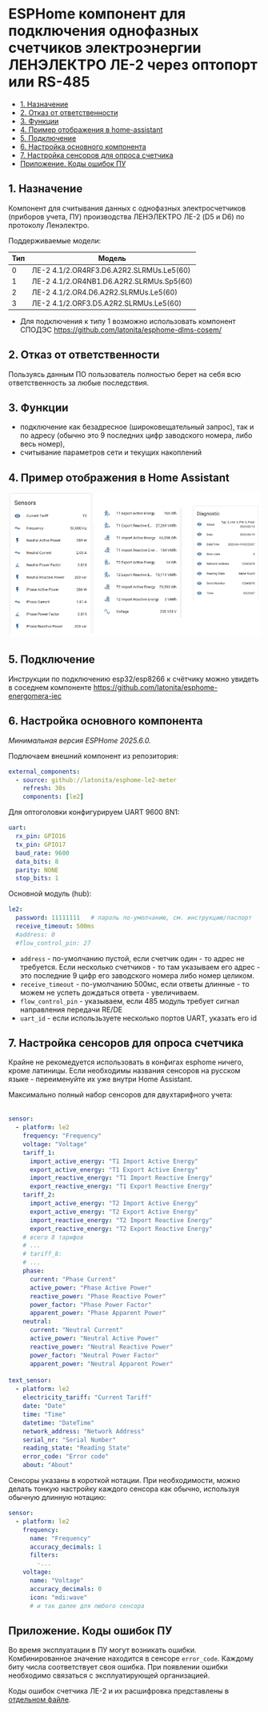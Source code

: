 # ESPHome компонент для подключения однофазных счетчиков электроэнергии ЛЕНЭЛЕКТРО ЛЕ-2 через оптопорт или RS-485

* [1. Назначение](#1-назначение)
* [2. Отказ от ответственности](#2-отказ-от-ответственности)
* [3. Функции](#3-функции)
* [4. Пример отображения в home-assistant](#4-пример-отображения-в-home-assistant)
* [5. Подключение](#5-подключение)
* [6. Настройка основного компонента](#6-настройка-основного-компонента)
* [7. Настройка сенсоров для опроса счетчика](#7-настройка-сенсоров-для-опроса-счетчика)
* [Приложение. Коды ошибок ПУ](#приложение-коды-ошибок-пу)

## 1. Назначение
Компонент для считывания данных с однофазных электросчетчиков (приборов учета, ПУ) производства ЛЕНЭЛЕКТРО ЛЕ-2 (D5 и D6) по протоколу Ленэлектро.

Поддерживаемые модели:

| Тип | Модель |
|---|--------|
| 0 | ЛЕ-2 4.1/2.ОR4RF3.D6.A2R2.SLRMUs.Le5(60) |
| 1 | ЛЕ-2 4.1/2.ОR4NB1.D6.A2R2.SLRMUs.Sp5(60) |
| 2 | ЛЕ-2 4.1/2.ОR4.D6.A2R2.SLRMUs.Le5(60) |
| 3 | ЛЕ-2 4.1/2.ORF3.D5.A2R2.SLRMUs.Le5(60) |

* Для подключения к типу 1 возможно использовать компонент СПОДЭС https://github.com/latonita/esphome-dlms-cosem/ 

## 2. Отказ от ответственности
Пользуясь данным ПО пользователь полностью берет на себя всю ответственность за любые последствия.
 
## 3. Функции
- подключение как безадресное (широковещательный запрос), так и по адресу (обычно это 9 последних цифр заводского номера, либо весь номер),
- считывание параметров сети и текущих накоплений

## 4. Пример отображения в Home Assistant
![Пример отображения в Home Assistant](/images/le2.png) 

## 5. Подключение
Инструкции по подключению esp32/esp8266 к счётчику можно увидеть в соседнем компоненте https://github.com/latonita/esphome-energomera-iec

## 6. Настройка основного компонента
*Минимальная версия ESPHome 2025.6.0.*

Подлючаем внешний компонент из репозитория:
```yaml
external_components:
  - source: github://latonita/esphome-le2-meter
    refresh: 30s
    components: [le2]
```

Для оптоголовки конфигурируем UART 9600 8N1:
```yaml
uart:
  rx_pin: GPIO16
  tx_pin: GPIO17
  baud_rate: 9600
  data_bits: 8
  parity: NONE
  stop_bits: 1
```

Основной модуль (hub):
```yaml
le2:
  password: 11111111   # пароль по-умолчанию, см. инструкцию/паспорт
  receive_timeout: 500ms
  #address: 0
  #flow_control_pin: 27 
```
- `address` - по-умолчанию пустой, если счетчик один - то адрес не требуется. Если несколько счетчиков - то там указываем его адрес - это последние 9 цифр его заводского номера либо номер целиком.
- `receive_timeout` - по-умолчанию 500мс, если ответы длинные - то можем не успеть дождаться ответа - увеличиваем.
- `flow_control_pin` - указываем, если 485 модуль требует сигнал направления передачи RE/DE 
- `uart_id` - если использьзуете несколько портов UART, указать его id

## 7. Настройка сенсоров для опроса счетчика
Крайне не рекомедуется использовать в конфигах esphome ничего, кроме латиницы. Если необходимы названия сенсоров на русском языке - переименуйте их уже внутри Home Assistant.

Максимально полный набор сенсоров для двухтарифного учета:
```yaml

sensor:
  - platform: le2
    frequency: "Frequency"
    voltage: "Voltage"
    tariff_1:
      import_active_energy: "T1 Import Active Energy"
      export_active_energy: "T1 Export Active Energy"
      import_reactive_energy: "T1 Import Reactive Energy"
      export_reactive_energy: "T1 Export Reactive Energy"
    tariff_2:
      import_active_energy: "T2 Import Active Energy"
      export_active_energy: "T2 Export Active Energy"
      import_reactive_energy: "T2 Import Reactive Energy"
      export_reactive_energy: "T2 Export Reactive Energy"
    # всего 8 тарифов
    # ... 
    # tariff_8:
    # ...
    phase:
      current: "Phase Current"
      active_power: "Phase Active Power"
      reactive_power: "Phase Reactive Power"
      power_factor: "Phase Power Factor"
      apparent_power: "Phase Apparent Power"
    neutral:
      current: "Neutral Current"
      active_power: "Neutral Active Power"
      reactive_power: "Neutral Reactive Power"
      power_factor: "Neutral Power Factor"
      apparent_power: "Neutral Apparent Power"

text_sensor:
  - platform: le2
    electricity_tariff: "Current Tariff"
    date: "Date"
    time: "Time"
    datetime: "DateTime"
    network_address: "Network Address"
    serial_nr: "Serial Number"
    reading_state: "Reading State"
    error_code: "Error code"
    about: "About"
```

Сенсоры указаны в короткой нотации. При необходимости, можно делать тонкую настройку каждого сенсора как обычно, используя обычную длинную нотацию:
```yaml
sensor:
  - platform: le2
    frequency: 
      name: "Frequency"
      accuracy_decimals: 1
      filters:
        -...
    voltage: 
      name: "Voltage"
      accuracy_decimals: 0
      icon: "mdi:wave"
      # и так далее для любого сенсора 
```

## Приложение. Коды ошибок ПУ
Во время эксплуатации в ПУ могут возникать ошибки. Комбинированное значение находится в сенсоре `error_code`.
Каждому биту числа соответствует своя ошибка. При появлении ошибки необходимо связаться с эксплуатирующей организацией.

Коды ошибок счетчика ЛЕ-2 и их расшифровка представлены в [отдельном файле](errors.md).
